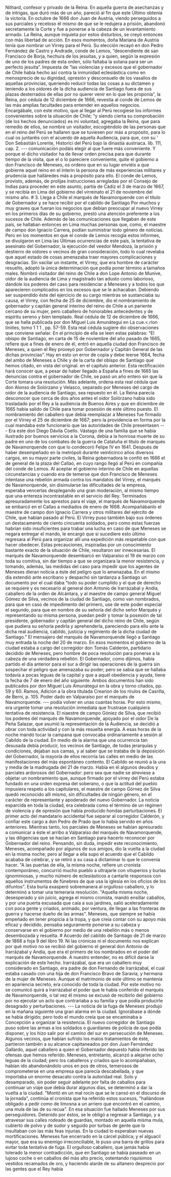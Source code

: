 Nithard, confesor y privado de la Reina. En aquella guerra de asechanzas y de intrigas, que duró más de un año, pareció al fin que este Último obtenía la victoria. En octubre de 1666 don Juan de Austria, viendo perseguidos a sus parciales y receloso él mismo de que se le redujera a prisión, abandonó secretamente la Corte y fue a ponerse a la cabeza de un levantamiento armado. La Reina, aunque inquieta por estos disturbios, se creyó entonces con más libertad de acción. En esos momentos, doña Mariana de Austria tenía que nombrar un Virrey para el Perú. Su elección recayó en don Pedro Fernández de Castro y Andrade, conde de Lemos, “descendiente de san Francisco de Borja, hechura de los jesuitas, y a quien, según la expresión de uno de los padres de esta orden, sólo faltaba la sotana para ser un perfecto jesuita”. Impuesta de “las violencias y excesos que el gobernador de Chile había hecho así contra la inmunidad eclesiástica como en menosprecio de su dignidad, opresión y desconsuelo de los vasallos de aquellas provincias, queriendo reducir todas las cosas a su dictamen y teniendo a los oidores de la dicha audiencia de Santiago fuera de sus plazas desterrados de ellas por no querer venir en lo que les proponía”, la Reina, por cédula de 12 diciembre de 1666, revestía al conde de Lemos de las más amplias facultades para entender en aquellos negocios. Encargábale, con este motivo, que al llegar al Perú recogiese los informes convenientes sobre la situación de Chile; “y siendo cierta su comprobación (de los hechos denunciados) es mi voluntad, agregaba la Reina, que para remedio de ellos, se nombre un visitador, escogiéndolo de las personas que en el reino del Perú se hallaren que se tuviesen por más a propósito, para lo cual os juntaréis con el acuerdo de aquella Audiencia, para que, con su ’ Don Sebastián Lorente, Historici del Perú bajo la dinastía austriaca. lib. 111, cap. 2. --- comunicación podáis elegir al que fuere más conveniente. Y porque el dicho visitador ha de llevar orden precisa para que durante tiempo de la visita, que el o lo pareciere conveniente, quite el gobierno a don Francisco de Meneses, os ordeno que en su lugar enviéis a que gobierne aquel reino en el ínterin la persona de más experiencias militares y prudencia que halláredes más a propósito para ello. El conde de Lemos, provisto, además, de prolijas instrucciones arregladas por el Consejo de Indias para proceder en este asunto, partía de Cádiz el 3 de marzo de 1667, y se recibía en Lima del gobierno del virreinato el 21 de noviembre del mismo año. # 3. Llega a Chile el marqués de Navamorquende con el título de Gobernador y se hace recibir por el cabildo de Santiago Por muchos y muy graves que fueran los negocios que debían preocupar al nuevo Virrey en los primeros días de su gobierno, prestó una atención preferente a los sucesos de Chile. Además de las comunicaciones que llegaban de este país, se hallaban entonces en Lima muchas personas que, como, el maestre de campo don Ignacio Carrera, podían suministrar todo género de noticias. Pero en los momentos en que el conde de Lemos recogía estos informes, se divulgaron en Lima las Últimas ocurrencias de este país, la tentativa de asesinato del Gobernador, la ejecución del veedor Mendoza, la prisión y destierro de oidores o vecinos de gran consideración, todo lo cual revelaba que aquel estado de cosas amenazaba traer mayores complicaciones y desgracias. Sin vacilar un instante, el Virrey, que era hombre de carácter resuelto, adoptó la única determinación que podía poner término a tamaños males. Nombró visitador del reino de Chile a don Lope Antonio de Munive, oidor de la audiencia de Lima y magistrado tan adusto como laborioso, dándole los poderes del caso para residenciar a Meneses y a todos los que aparecieren complicados en los excesos que se le achacaban. Debiendo ser suspendido éste del ejercicio de su cargo mientras se sustanciaba su causa, el Virrey, con fecha de 25 de diciembre, dio el nombramiento de gobernador y capitán general interino del reino de Chile a un pariente cercano de su mujer, pero caballero de honorables antecedentes y de espíritu sereno y bien templado. Real cédula de 12 de diciembre de 1666, que se halla publicada por don Miguel Luis Amunátegui en La cue.&#x3C;.rion Iíniites, tomo 1 1 1 , pp. 57-59. Esta real cédula sugiere doi observaciones que conviene señalar. En el principio de ella se leen estas palabras: “El obispo de Santiago, en carta de 15 de noviembre del año pasado de 1665, refiere que a fines de enero de él, entró en aquella ciudad don Francisco de Meneses, a quien el Rey proveyó por Gobernador y Capitán General de las dichas provincias”. Hay en esto un error de copia y debe leerse 1664, fecha del ambo de Meneses a Chile y de la carta del obispo de Santiago que hemos citado, en vista del original. en el capítulo anterior. Esta rectificación hará conocer que, a pesar de haber llegado a España a fines de 1665 las denuncias contra el gobernador de Chile, se pasó un año entero sin que la Corte tomara una resolución. Más adelante, ordena esta real cédula que don Alonso de Solórzano y Velasco, separado por Meneses del cargo de oidor de la audiencia de Santiago, sea repuesto en él. La Reina parecía desconocer que cerca de dos años antes el oidor Solórzano había sido trasladado por el Rey a la audiencia de Buenos Aires y que en diciembre de 1665 había salido de Chile para tomar posesión de este último puesto. El nombramiento del caballero que debía reemplazar a Meneses fue firmado por el Virrey el 25 de diciembre de 1667; pero la providencia en forma por la cual mandaba este funcionario que las autoridades de Chile presentasen --- Era este don Diego Dávila Coello. Vástago de una familia que se había ilustrado por buenos servicios a la Corona, debía a la honrosa muerte de su padre en uno de los combates de la guerra de Cataluña el título de marqués de Navamorquende con que lo condecoró Felipe IV en 1641. Después de haber desempeñado en la metrópoli durante veinticinco años diversos cargos, en su mayor parte civiles, la Reina gobernadora le confió en 1666 el de general de la plaza del Callao, en cuyo rango llegó al Perú en compañía del conde de Lemos. Al aceptar el gobierno interino de Chile en aquellas circunstancias y cuando era de temerse que don Francisco de Meneses intentase una rebelión armada contra los mandatos del Virrey, el marqués de Navamorquende, sin disimularse las dificultades de la empresa, esperaba vencerlas desplegando una gran moderación, al mismo tiempo que una entereza incontrastable en el servicio del Rey. Terminados apresuradamente los aprestos para el viaje, el marqués de Navamorquende se embarcó en el Callao a mediados de enero de 1668. Acompañábanlo el maestre de campo don Ignacio Carrera y otros militares del ejército de Chile, que habían pasado al Perú. El Virrey puso también bajo sus órdenes un destacamento de ciento cincuenta soldados, pero como estas fuerzas habrían sido insuficientes para trabar una lucha en caso de que Meneses se negara entregar el mando, le encargó que si sucediere esto último regresara al Perú para organizar allí una expedición más respetable con que hacer obedecer. Estas precauciones, inspiradas por un conocimiento bastante exacto de la situación de Chile, resultaron ser innecesarias. El marqués de Navamorquende desembarcó en Valparaíso el 19 de marzo con toda su comitiva, sin dar tiempo a que se organizara la menor resistencia, y tomando, además, las medidas del caso para impedir que los agentes de Meneses dieran noticia a éste del peligro que lo amenazaba. En el mismo día extendió ante escribano y despachó sin tardanza a Santiago un documento por el cual daba “todo su poder cumplido y el que de derecho se requiere y es necesario al general don Antonio de Irarrázabal y Andia, caballero de la orden de Alcántara, y al maestre de campo general Miguel Gómez de Silva, vecinos de la ciudad de Santiago, como van nombrados, para que en caso de impedimento del primero, use de este poder especial el segundo, para que en nombre de su señoría del dicho señor Marqués y representando su misma persona, puedan pedir y tomar la posesión de tal presidente, gobernador y capitán general del dicho reino de Chile, según que pudiera su señoría pedirla y aprehenderla, pareciendo para ello ante la dicha real audiencia, cabildo, justicia y regimiento de la dicha ciudad de Santiago.” El mensajero del marqués de Navamorquende llegó a Santiago muy entrada la noche del 20 de marzo. En esos momentos el gobierno de la ciudad estaba a cargo del corregidor don Tomás Calderón, partidario decidido de Meneses, pero hombre de poca resolución para ponerse a la cabeza de una verdadera rebelión. El Gobernador, como dijimos, había partido el día anterior para el sur a dirigir las operaciones de la guerra sin sospechar el peligro que amenazaba su poder; pero se sabía que se hallaba todavía a pocas leguas de la capital y que a aquél obediencia y ayuda, tiene la fecha de 7 de enero del año siguiente. Ambos documentos han sido publicados por don Miguel Luis Amunátegui en la obra y torno citados, pp. 59 y 60. Ramos, Adicion a la obra titulada Crearion de los rírulos de Casrilla, de Berni, p. 105. Poder dado en Valparaíso por el marqués de Navamorquende. --- podía volver en unas cuantas horas. Por esto mismo, era urgente tomar una resolución inmediata que frustrase cualquiera tentativa de resistencia. El niaestre de campo Góniez de Silva, que recibió los poderes del marqués de Navamorquende, apoyado por el oidor De la Peña Salazar, que asumió la representación de la Audiencia, se decidió a obrar con toda actividad y con la más resuelta energía. A esas horas de la noche mandó tocar la campana que convocaba ordinariamente a sesión al Cabildo de la ciudad. En medio de la alarma que una ocurrencia tan desusada debía producir, los vecinos de Santiago, de todas jerarquías y condiciones, dejaban sus camas, y al saber que se trataba de la deposición del Gobernador, la mayoría de ellos recorría las calles en medio de las manifestaciones del más espontáneo contento. El Cabildo se reunió a la una y media de la madrugada del 21 de marzo. Había en él algunos deudos y parciales ardorosos del Gobernador: pero sea que nadie se atreviese a objetar un nombramiento que, aunque firmado por el virrey del Perú estaba fundado en una orden expresa del soberano, o que la actitud del pueblo impusiera respeto a los capitulares, el maestre de campo Górnez de Silva quedó reconocido allí mismo, sin dificultades de ningún género, en el carácter de representante y apoderado del nuevo Gobernador. La noticia esparcida en toda la ciudad, era celebrada como el término de un régimen de violencia y de opresión que había producido hondas perturbaciones. El primer acto del mandatario accidental fue separar al corregidor Calderón, y confiar este cargo a don Pedro de Prado que lo había servido en años anteriores. Mientras tanto, los parciales de Meneses se habían apresurado a comunicar a éste el arribo a Valparaíso del marqués de Navamorquende, y las diligencias que se hacían en Santiago para hacerlo reconocer por Gobernador del reino. Pensando, sin duda, impedir este reconocimiento, Meneses, acompañado por algunos de sus amigos, dio la vuelta a la ciudad en la misma noche; pero al llegar a ella supo el acuerdo que el Cabildo acababa de celebrar, y se retiró a su casa a dictaminar lo que le convenía hacer. "A las puertas de ella, la misma noche, refiere un cronista contemporáneo, concurrió mucho pueblo a ultrajarle con vituperios y burlas ignominiosas, y mucho número de eclesiásticos a cantarle responsos con aquellos instrumentos de fúnebres de que usa la iglesia en los oficios de los difuntos". Esta burla exasperó sobremanera al orgulloso caballero, y lo determinó a tomar una temeraria resolución. "Aquella misma noche, desesperado y sin juicio, agrega el mismo cronista, mandó ensillar caballos, y por una puerta excusada que caía a sus jardines, salió aceleradamente con poca gente y criados, animado, por ventura, de llegar a las fronteras de guerra y hacerse dueño de las armas". Meneses, que siempre se había empeñado en tener propicia a la tropa, y que creía contar con su apoyo más eficaz y decidido, pensaba seguramente ponerse a su cabeza y conservarse en el gobierno por medio de una rebelión más o menos desembozada y resuelta. # Acuerdo del cabildo de Santiago de 21 de marzo de 1868 a foja 9 del libro 19. Ni las crónicas ni el documento nos explican por qué motivo no se recibió del gobierno el general don Antonio de Irarrázabal y Andia, que era el primero de los nombrados en el poder del marqués de Navamorquende. A nuestro entender, no es difícil darse la explicación de este hecho. Irarrázabal, que era un caballero muy considerado en Santiago, era padre de don Fernando de Irarrázabal, el cual estaba casado con una hija de don Francisco Bravo de Saravia, y hermana de la mujer de Meneses. Aunque el matrimonio de este último se mantenía en apariencia secreto, era conocido de toda la ciudad. Por este motivo no se comunicó quirá a Irarrázabal el poder que le había conferido el marqués de Navamorquende, o tal vez él mismo se excusó de recibirlo del gobierno por no ejecutar un acto que contrariaba a su familia y que podía producirle desagrado y perturbaciones. --- La noticia de la fuga de Meneses produjo en la mañana siguiente una gran alarma en la ciudad. Ignorábase a dónde se había dirigido; pero todo el mundo creía que se encaminaba a Concepción a organizar la resistencia. El nuevo corregidor de Santiago puso sobre las armas a los soldados o guardianes de policía de que podía disponer, y los hizo salir por el camino del sur en persecución de Meneses. Algunos vecinos, que habían sufrido los malos tratamientos de éste, partieron también a su alcance capitaneados por don Juan Fernández Gallardo, aquel caballero a quien el Gobernador depuesto había inferido las ofensas que hemos referido. Meneses, entretanto, alcanzó a alejarse ocho leguas de la ciudad; pero los caballeros y criados que lo acompañaban, habían ido abandonándolo unos en pos de otros, temerosos de comprometerse en una empresa que parecía descabellada, y que importaba un enorme desacato contra la autoridad real. Solo y desamparado, sin poder seguir adelante por falta de caballos para continuar un viaje que debía durar algunos días, se determinó a dar la vuelta a la ciudad. "Montó en un mal rocín que se le cansó en el discurso de la jornada", continúa el cronista que ha referido estos sucesos, "hallándose obligado a pedir como de limosna a un arriero que encontró en el camino, una mula de las de su recua". En esa situación fue hallado Meneses por sus perseguidores. Detenido por éstos, se le obligó a regresar a Santiago, y a atravesar sus calles rodeado de guardias, montado en aquella misma mula, cubierto de polvo y de sudor y seguido por turbas de gente que lo insultaban con las más feas injurias. En la ciudad lo esperaban nuevas mortificaciones. Meneses fue encerrado en la cárcel pública; y el alguacil mayor, que era su enemigo irreconciliable, le puso una barra de grillos para evitar toda tentativa de fuga. El orgulloso caballero, que jamás había tolerado la menor contradicción, que en Santiago se había paseado en un lujoso coche o en caballos del más alto precio, ostentando riquísimos vestidos recamados de oro, y haciendo alarde de su altanero desprecio por las gentes que el Rey había